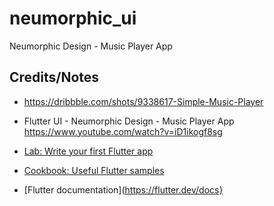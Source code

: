 # neumorphic_ui

Neumorphic Design - Music Player App

## Credits/Notes
- https://dribbble.com/shots/9338617-Simple-Music-Player
- Flutter UI - Neumorphic Design - Music Player App
    https://www.youtube.com/watch?v=iD1ikogf8sg

- [Lab: Write your first Flutter app](https://flutter.dev/docs/get-started/codelab)
- [Cookbook: Useful Flutter samples](https://flutter.dev/docs/cookbook)
- [Flutter documentation](https://flutter.dev/docs}